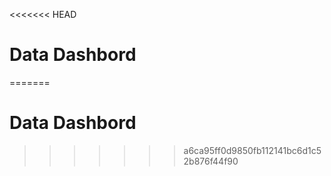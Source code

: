 <<<<<<< HEAD
# Data Dashbord #
=======
# Data Dashbord #
>>>>>>> a6ca95ff0d9850fb112141bc6d1c52b876f44f90
